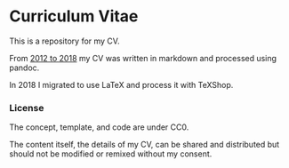 # Curriculum Vitae

This is a repository for my CV.

From [2012 to 2018](https://github.com/yoavram/curriculum-vitae/tree/a17f67036da359b3bce995db6311045a730b7f09) my CV was written in markdown and processed using pandoc.

In 2018 I migrated to use LaTeX and process it with TeXShop.

### License

The concept, template, and code are under CC0.

The content itself, the details of my CV, can be shared and distributed but should not be modified or remixed without my consent.
